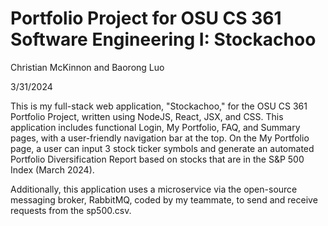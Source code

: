 # Portfolio Project for OSU CS 361 Software Engineering I: Stockachoo

Christian McKinnon and Baorong Luo

3/31/2024

This is my full-stack web application, "Stockachoo," for the OSU CS 361 Portfolio Project, written using NodeJS, React, JSX, and CSS. This application includes functional Login, My Portfolio, FAQ, and Summary pages, with a user-friendly navigation bar at the top. On the My Portfolio page, a user can input 3 stock ticker symbols and generate an automated Portfolio Diversification Report based on stocks that are in the S&P 500 Index (March 2024).

Additionally, this application uses a microservice via the open-source messaging broker, RabbitMQ, coded by my teammate, to send and receive requests from the sp500.csv.